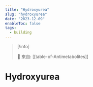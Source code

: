 ```yaml
---
title: "Hydroxyurea"
slug: "hydroxyurea"
date: "2023-12-09"
enableToc: false
tags:
  - building
---
```


> [!info]
>
> 🌱 來自: [[table-of-Antimetabolites]]

# Hydroxyurea


